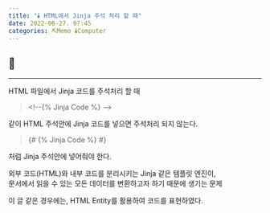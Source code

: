 ```yaml
---
title: "🕯️ HTML에서 Jinja 주석 처리 할 때"
date: 2022-06-27. 07:45
categories: ⛏️Memo 🕯️Computer
---
```


## 💎

---

HTML 파일에서 Jinja 코드를 주석처리 할 때

> &#60;!--&#123;% Jinja Code %} -->

같이 HTML 주석안에 Jinja 코드를 넣으면 주석처리 되지 않는다.

> &#123;# &#123;% Jinja Code %} #}

처럼 Jinja 주석안에 넣어줘야 한다.

외부 코드(HTML)와 내부 코드를 분리시키는 Jinja 같은 템플릿 엔진이,  
문서에서 읽을 수 있는 모든 데이터를 변환하고자 하기 때문에 생기는 문제

이 글 같은 경우에는, HTML Entity를 활용하여 코드를 표현하였다.
